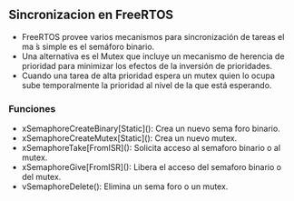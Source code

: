 ## Sincronizacion en FreeRTOS
- FreeRTOS provee varios mecanismos para sincronización de tareas el ma ́s simple es el semáforo binario.
- Una alternativa es el Mutex que incluye un mecanismo de herencia de prioridad para minimizar los efectos de la inversión de prioridades.
- Cuando una tarea de alta prioridad espera un mutex quien lo ocupa sube temporalmente la prioridad al nivel de la que está esperando.

### Funciones
- xSemaphoreCreateBinary\[Static\]\(\): Crea un nuevo sema ́foro binario.
- xSemaphoreCreateMutex\[Static\]\(\): Crea un nuevo mutex.
- xSemaphoreTake\[FromISR\]\(\): Solicita acceso al semaforo binario o al mutex.
- xSemaphoreGive\[FromISR\]\(\): Libera el acceso del semaforo binario o del mutex.
- vSemaphoreDelete(): Elimina un sema ́foro o un mutex.
